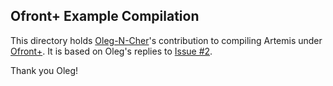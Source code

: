 
Ofront+ Example Compilation
---------------------------

This directory holds [Oleg-N-Cher](https://github.com/Oleg-N-Cher)'s contribution to compiling Artemis under [Ofront+](https://github.com/Oleg-N-Cher/OfrontPlus).  It is based on Oleg's replies to [Issue #2](https://github.com/rsdoiel/Artemis/issues/2#issuecomment-890403702).

Thank you Oleg!

